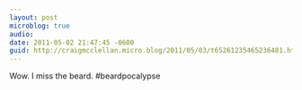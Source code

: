 ```yaml
---
layout: post
microblog: true
audio: 
date: 2011-05-02 21:47:45 -0600
guid: http://craigmcclellan.micro.blog/2011/05/03/t65261235465236481.html
---
```

Wow. I miss the beard. #beardpocalypse
